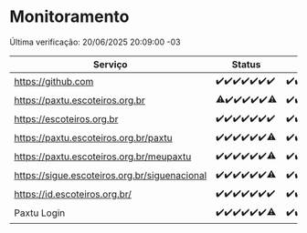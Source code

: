 # Monitoramento

Última verificação: 20/06/2025 20:09:00 -03

|Serviço|Status|Últimas 24h|
|---|---|---|
|https://github.com|<span title="2025-06-13: OK=23">✔️</span><span title="2025-06-14: OK=23">✔️</span><span title="2025-06-15: OK=23">✔️</span><span title="2025-06-16: OK=23">✔️</span><span title="2025-06-17: OK=23">✔️</span><span title="2025-06-18: OK=23">✔️</span><span title="2025-06-19: OK=22">✔️</span>|<span title="19/06/2025 20:09:00 -03 : 200">✔️</span><span title="19/06/2025 21:49:00 -03 : 200">✔️</span><span title="19/06/2025 23:40:00 -03 : 200">✔️</span><span title="20/06/2025 00:40:00 -03 : 200">✔️</span><span title="20/06/2025 01:17:00 -03 : 200">✔️</span><span title="20/06/2025 02:11:00 -03 : 200">✔️</span><span title="20/06/2025 03:14:00 -03 : 200">✔️</span><span title="20/06/2025 04:10:00 -03 : 200">✔️</span><span title="20/06/2025 05:13:00 -03 : 200">✔️</span><span title="20/06/2025 06:10:00 -03 : 200">✔️</span><span title="20/06/2025 07:10:00 -03 : 200">✔️</span><span title="20/06/2025 08:08:00 -03 : 200">✔️</span><span title="20/06/2025 09:18:00 -03 : 200">✔️</span><span title="20/06/2025 10:23:00 -03 : 200">✔️</span><span title="20/06/2025 11:09:00 -03 : 200">✔️</span><span title="20/06/2025 12:09:00 -03 : 200">✔️</span><span title="20/06/2025 13:12:00 -03 : 200">✔️</span><span title="20/06/2025 14:08:00 -03 : 200">✔️</span><span title="20/06/2025 15:13:00 -03 : 200">✔️</span><span title="20/06/2025 16:07:00 -03 : 200">✔️</span><span title="20/06/2025 17:10:00 -03 : 200">✔️</span><span title="20/06/2025 18:08:00 -03 : 200">✔️</span><span title="20/06/2025 19:09:00 -03 : 200">✔️</span><span title="20/06/2025 20:09:00 -03 : 200">✔️</span>|
|https://paxtu.escoteiros.org.br|<span title="2025-06-13: OK=22, Falhas=1">⚠️</span><span title="2025-06-14: OK=23">✔️</span><span title="2025-06-15: OK=23">✔️</span><span title="2025-06-16: OK=23">✔️</span><span title="2025-06-17: OK=23">✔️</span><span title="2025-06-18: OK=23">✔️</span><span title="2025-06-19: OK=21, Falhas=1">⚠️</span>|<span title="19/06/2025 20:09:00 -03 : 200">✔️</span><span title="19/06/2025 21:49:00 -03 : 200">✔️</span><span title="19/06/2025 23:40:00 -03 : 200">✔️</span><span title="20/06/2025 00:40:00 -03 : 200">✔️</span><span title="20/06/2025 01:17:00 -03 : 200">✔️</span><span title="20/06/2025 02:11:00 -03 : 200">✔️</span><span title="20/06/2025 03:14:00 -03 : 200">✔️</span><span title="20/06/2025 04:10:00 -03 : 200">✔️</span><span title="20/06/2025 05:13:00 -03 : 200">✔️</span><span title="20/06/2025 06:10:00 -03 : 200">✔️</span><span title="20/06/2025 07:10:00 -03 : 200">✔️</span><span title="20/06/2025 08:08:00 -03 : 200">✔️</span><span title="20/06/2025 09:18:00 -03 : 200">✔️</span><span title="20/06/2025 10:23:00 -03 : 200">✔️</span><span title="20/06/2025 11:09:00 -03 : 200">✔️</span><span title="20/06/2025 12:09:00 -03 : 200">✔️</span><span title="20/06/2025 13:12:00 -03 : 200">✔️</span><span title="20/06/2025 14:08:00 -03 : 200">✔️</span><span title="20/06/2025 15:13:00 -03 : 200">✔️</span><span title="20/06/2025 16:07:00 -03 : 200">✔️</span><span title="20/06/2025 17:10:00 -03 : 200">✔️</span><span title="20/06/2025 18:08:00 -03 : 200">✔️</span><span title="20/06/2025 19:09:00 -03 : 200">✔️</span><span title="20/06/2025 20:09:00 -03 : 200">✔️</span>|
|https://escoteiros.org.br|<span title="2025-06-13: OK=23">✔️</span><span title="2025-06-14: OK=23">✔️</span><span title="2025-06-15: OK=23">✔️</span><span title="2025-06-16: OK=23">✔️</span><span title="2025-06-17: OK=23">✔️</span><span title="2025-06-18: OK=23">✔️</span><span title="2025-06-19: OK=22">✔️</span>|<span title="19/06/2025 20:09:00 -03 : 200">✔️</span><span title="19/06/2025 21:49:00 -03 : 200">✔️</span><span title="19/06/2025 23:40:00 -03 : 200">✔️</span><span title="20/06/2025 00:40:00 -03 : 200">✔️</span><span title="20/06/2025 01:17:00 -03 : 200">✔️</span><span title="20/06/2025 02:11:00 -03 : 200">✔️</span><span title="20/06/2025 03:14:00 -03 : 200">✔️</span><span title="20/06/2025 04:10:00 -03 : 200">✔️</span><span title="20/06/2025 05:13:00 -03 : 200">✔️</span><span title="20/06/2025 06:10:00 -03 : 200">✔️</span><span title="20/06/2025 07:10:00 -03 : 200">✔️</span><span title="20/06/2025 08:08:00 -03 : 200">✔️</span><span title="20/06/2025 09:18:00 -03 : 200">✔️</span><span title="20/06/2025 10:23:00 -03 : 200">✔️</span><span title="20/06/2025 11:09:00 -03 : 200">✔️</span><span title="20/06/2025 12:09:00 -03 : 200">✔️</span><span title="20/06/2025 13:12:00 -03 : 200">✔️</span><span title="20/06/2025 14:08:00 -03 : 200">✔️</span><span title="20/06/2025 15:13:00 -03 : 200">✔️</span><span title="20/06/2025 16:07:00 -03 : 200">✔️</span><span title="20/06/2025 17:10:00 -03 : 200">✔️</span><span title="20/06/2025 18:08:00 -03 : 200">✔️</span><span title="20/06/2025 19:09:00 -03 : 200">✔️</span><span title="20/06/2025 20:09:00 -03 : 200">✔️</span>|
|https://paxtu.escoteiros.org.br/paxtu|<span title="2025-06-13: OK=23">✔️</span><span title="2025-06-14: OK=23">✔️</span><span title="2025-06-15: OK=23">✔️</span><span title="2025-06-16: OK=23">✔️</span><span title="2025-06-17: OK=23">✔️</span><span title="2025-06-18: OK=23">✔️</span><span title="2025-06-19: OK=21, Falhas=1">⚠️</span>|<span title="19/06/2025 20:09:00 -03 : 200">✔️</span><span title="19/06/2025 21:49:00 -03 : 200">✔️</span><span title="19/06/2025 23:40:00 -03 : 200">✔️</span><span title="20/06/2025 00:40:00 -03 : 200">✔️</span><span title="20/06/2025 01:17:00 -03 : 200">✔️</span><span title="20/06/2025 02:11:00 -03 : 200">✔️</span><span title="20/06/2025 03:14:00 -03 : 200">✔️</span><span title="20/06/2025 04:10:00 -03 : 200">✔️</span><span title="20/06/2025 05:13:00 -03 : 200">✔️</span><span title="20/06/2025 06:10:00 -03 : 200">✔️</span><span title="20/06/2025 07:10:00 -03 : 200">✔️</span><span title="20/06/2025 08:08:00 -03 : 200">✔️</span><span title="20/06/2025 09:18:00 -03 : 200">✔️</span><span title="20/06/2025 10:23:00 -03 : 200">✔️</span><span title="20/06/2025 11:09:00 -03 : 200">✔️</span><span title="20/06/2025 12:09:00 -03 : 200">✔️</span><span title="20/06/2025 13:12:00 -03 : 200">✔️</span><span title="20/06/2025 14:08:00 -03 : 200">✔️</span><span title="20/06/2025 15:13:00 -03 : 200">✔️</span><span title="20/06/2025 16:07:00 -03 : 200">✔️</span><span title="20/06/2025 17:10:00 -03 : 200">✔️</span><span title="20/06/2025 18:08:00 -03 : 200">✔️</span><span title="20/06/2025 19:09:00 -03 : 200">✔️</span><span title="20/06/2025 20:09:00 -03 : 200">✔️</span>|
|https://paxtu.escoteiros.org.br/meupaxtu|<span title="2025-06-13: OK=23">✔️</span><span title="2025-06-14: OK=23">✔️</span><span title="2025-06-15: OK=23">✔️</span><span title="2025-06-16: OK=23">✔️</span><span title="2025-06-17: OK=23">✔️</span><span title="2025-06-18: OK=23">✔️</span><span title="2025-06-19: OK=21, Falhas=1">⚠️</span>|<span title="19/06/2025 20:09:00 -03 : 200">✔️</span><span title="19/06/2025 21:49:00 -03 : 200">✔️</span><span title="19/06/2025 23:40:00 -03 : 200">✔️</span><span title="20/06/2025 00:40:00 -03 : 200">✔️</span><span title="20/06/2025 01:17:00 -03 : 200">✔️</span><span title="20/06/2025 02:11:00 -03 : 200">✔️</span><span title="20/06/2025 03:14:00 -03 : 200">✔️</span><span title="20/06/2025 04:10:00 -03 : 200">✔️</span><span title="20/06/2025 05:13:00 -03 : 200">✔️</span><span title="20/06/2025 06:10:00 -03 : 200">✔️</span><span title="20/06/2025 07:10:00 -03 : 200">✔️</span><span title="20/06/2025 08:08:00 -03 : 200">✔️</span><span title="20/06/2025 09:18:00 -03 : 200">✔️</span><span title="20/06/2025 10:23:00 -03 : 200">✔️</span><span title="20/06/2025 11:09:00 -03 : 200">✔️</span><span title="20/06/2025 12:09:00 -03 : 200">✔️</span><span title="20/06/2025 13:12:00 -03 : 200">✔️</span><span title="20/06/2025 14:08:00 -03 : 200">✔️</span><span title="20/06/2025 15:13:00 -03 : 200">✔️</span><span title="20/06/2025 16:07:00 -03 : 200">✔️</span><span title="20/06/2025 17:10:00 -03 : 200">✔️</span><span title="20/06/2025 18:08:00 -03 : 200">✔️</span><span title="20/06/2025 19:09:00 -03 : 200">✔️</span><span title="20/06/2025 20:09:00 -03 : 200">✔️</span>|
|https://sigue.escoteiros.org.br/siguenacional|<span title="2025-06-13: OK=23">✔️</span><span title="2025-06-14: OK=23">✔️</span><span title="2025-06-15: OK=23">✔️</span><span title="2025-06-16: OK=23">✔️</span><span title="2025-06-17: OK=23">✔️</span><span title="2025-06-18: OK=23">✔️</span><span title="2025-06-19: OK=21, Falhas=1">⚠️</span>|<span title="19/06/2025 20:09:00 -03 : 200">✔️</span><span title="19/06/2025 21:49:00 -03 : 200">✔️</span><span title="19/06/2025 23:40:00 -03 : 200">✔️</span><span title="20/06/2025 00:40:00 -03 : 200">✔️</span><span title="20/06/2025 01:17:00 -03 : 200">✔️</span><span title="20/06/2025 02:11:00 -03 : 200">✔️</span><span title="20/06/2025 03:14:00 -03 : 200">✔️</span><span title="20/06/2025 04:10:00 -03 : 200">✔️</span><span title="20/06/2025 05:13:00 -03 : 200">✔️</span><span title="20/06/2025 06:10:00 -03 : 200">✔️</span><span title="20/06/2025 07:10:00 -03 : 200">✔️</span><span title="20/06/2025 08:08:00 -03 : 200">✔️</span><span title="20/06/2025 09:18:00 -03 : 200">✔️</span><span title="20/06/2025 10:23:00 -03 : 200">✔️</span><span title="20/06/2025 11:09:00 -03 : 200">✔️</span><span title="20/06/2025 12:09:00 -03 : 200">✔️</span><span title="20/06/2025 13:12:00 -03 : 200">✔️</span><span title="20/06/2025 14:08:00 -03 : 200">✔️</span><span title="20/06/2025 15:13:00 -03 : 200">✔️</span><span title="20/06/2025 16:07:00 -03 : 200">✔️</span><span title="20/06/2025 17:10:00 -03 : 200">✔️</span><span title="20/06/2025 18:08:00 -03 : 200">✔️</span><span title="20/06/2025 19:09:00 -03 : 200">✔️</span><span title="20/06/2025 20:09:00 -03 : 200">✔️</span>|
|https://id.escoteiros.org.br/|<span title="2025-06-13: OK=23">✔️</span><span title="2025-06-14: OK=23">✔️</span><span title="2025-06-15: OK=23">✔️</span><span title="2025-06-16: OK=23">✔️</span><span title="2025-06-17: OK=23">✔️</span><span title="2025-06-18: OK=23">✔️</span><span title="2025-06-19: OK=22">✔️</span>|<span title="19/06/2025 20:09:00 -03 : 200">✔️</span><span title="19/06/2025 21:49:00 -03 : 200">✔️</span><span title="19/06/2025 23:40:00 -03 : 200">✔️</span><span title="20/06/2025 00:40:00 -03 : 200">✔️</span><span title="20/06/2025 01:17:00 -03 : 200">✔️</span><span title="20/06/2025 02:11:00 -03 : 200">✔️</span><span title="20/06/2025 03:14:00 -03 : 200">✔️</span><span title="20/06/2025 04:10:00 -03 : 200">✔️</span><span title="20/06/2025 05:13:00 -03 : 200">✔️</span><span title="20/06/2025 06:10:00 -03 : 200">✔️</span><span title="20/06/2025 07:10:00 -03 : 200">✔️</span><span title="20/06/2025 08:08:00 -03 : 200">✔️</span><span title="20/06/2025 09:18:00 -03 : 200">✔️</span><span title="20/06/2025 10:23:00 -03 : 200">✔️</span><span title="20/06/2025 11:09:00 -03 : 200">✔️</span><span title="20/06/2025 12:09:00 -03 : 200">✔️</span><span title="20/06/2025 13:12:00 -03 : 200">✔️</span><span title="20/06/2025 14:08:00 -03 : 200">✔️</span><span title="20/06/2025 15:13:00 -03 : 200">✔️</span><span title="20/06/2025 16:07:00 -03 : 200">✔️</span><span title="20/06/2025 17:10:00 -03 : 200">✔️</span><span title="20/06/2025 18:08:00 -03 : 200">✔️</span><span title="20/06/2025 19:09:00 -03 : 200">✔️</span><span title="20/06/2025 20:09:00 -03 : 200">✔️</span>|
|Paxtu Login|<span title="2025-06-13: OK=23">✔️</span><span title="2025-06-14: OK=23">✔️</span><span title="2025-06-15: OK=23">✔️</span><span title="2025-06-16: OK=23">✔️</span><span title="2025-06-17: OK=23">✔️</span><span title="2025-06-18: OK=23">✔️</span><span title="2025-06-19: OK=21, Falhas=1">⚠️</span>|<span title="19/06/2025 20:09:00 -03 : 200">✔️</span><span title="19/06/2025 21:49:00 -03 : 200">✔️</span><span title="19/06/2025 23:40:00 -03 : 200">✔️</span><span title="20/06/2025 00:40:00 -03 : 200">✔️</span><span title="20/06/2025 01:17:00 -03 : 200">✔️</span><span title="20/06/2025 02:11:00 -03 : 200">✔️</span><span title="20/06/2025 03:14:00 -03 : 200">✔️</span><span title="20/06/2025 04:10:00 -03 : 200">✔️</span><span title="20/06/2025 05:13:00 -03 : 200">✔️</span><span title="20/06/2025 06:10:00 -03 : 200">✔️</span><span title="20/06/2025 07:10:00 -03 : 200">✔️</span><span title="20/06/2025 08:08:00 -03 : 200">✔️</span><span title="20/06/2025 09:18:00 -03 : 200">✔️</span><span title="20/06/2025 10:23:00 -03 : 200">✔️</span><span title="20/06/2025 11:09:00 -03 : 200">✔️</span><span title="20/06/2025 12:09:00 -03 : 200">✔️</span><span title="20/06/2025 13:12:00 -03 : 200">✔️</span><span title="20/06/2025 14:08:00 -03 : 200">✔️</span><span title="20/06/2025 15:13:00 -03 : 200">✔️</span><span title="20/06/2025 16:07:00 -03 : 200">✔️</span><span title="20/06/2025 17:10:00 -03 : 200">✔️</span><span title="20/06/2025 18:08:00 -03 : 200">✔️</span><span title="20/06/2025 19:09:00 -03 : 200">✔️</span><span title="20/06/2025 20:09:00 -03 : 200">✔️</span>|
